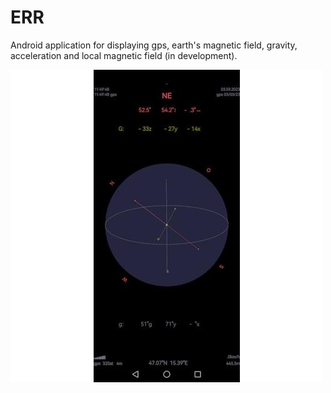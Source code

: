 # ERR
Android application for displaying gps, earth's magnetic field, gravity, acceleration and local magnetic field (in development).

![figure.\label{pic1}](pic1.jpg)
